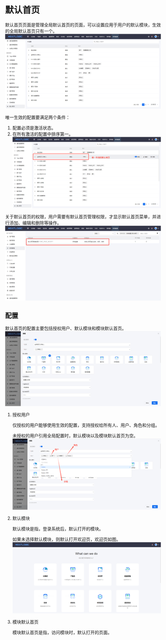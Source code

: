 # 默认首页
默认首页页面是管理全局默认首页的页面，可以设置应用于用户的默认模块，生效的全局默认首页只有一个。
![](images/默认首页.png)

唯一生效的配置要满足两个条件：
1. 配置必须是激活状态。
2. 在所有激活的配置中排序第一。
![](images/默认首页_唯一生效.png)

关于默认首页的权限，用户需要有默认首页管理权限，才显示默认首页菜单，并进行添加、编辑和删除等操作。
![](images/默认首页_系统权限.png)

## 配置
默认首页的配置主要包括授权用户、默认模块和模块默认首页。
![](images/默认首页_配置.png)
1. 授权用户
   
   仅授权的用户能够使用生效的配置，支持授权给所有人、用户、角色和分组。
   
   未授权的用户引用全局配置时，默认模块以及模块默认首页为空。
   ![](images/默认首页_授权.png)

2. 默认模块
   
   默认模块是指，登录系统后，默认打开的模块。

   如果未选择默认模块，则默认打开欢迎页，欢迎页如图。
   ![](../1.用户和权限/images/个人设置-个性化_无默认模块.png)

3. 模块默认首页
    
    模块默认首页是指，访问模块时，默认打开的页面。